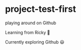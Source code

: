 # project-test-first
playing around on Github

Learning from Ricky :dancer:

Currently exploring Github :smiley:
